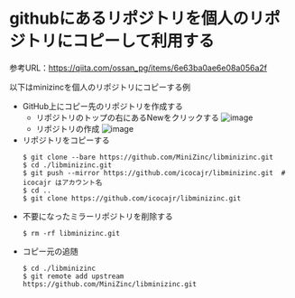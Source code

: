 # githubにあるリポジトリを個人のリポジトリにコピーして利用する
参考URL：https://qiita.com/ossan_pg/items/6e63ba0ae6e08a056a2f

以下はminizincを個人のリポジトリにコピーする例

* GitHub上にコピー先のリポジトリを作成する
  * リポジトリのトップの右にあるNewをクリックする
    ![image](https://user-images.githubusercontent.com/59195410/117522691-b1cd5300-afef-11eb-87ba-6e53ee1d72de.png)
  * リポジトリの作成
    ![image](https://user-images.githubusercontent.com/59195410/117526309-45f2e680-afff-11eb-845b-32d6e82b9593.png)
* リポジトリをコピーする
  ```
  $ git clone --bare https://github.com/MiniZinc/libminizinc.git
  $ cd ./libminizinc.git
  $ git push --mirror https://github.com/icocajr/libminizinc.git  # icocajr はアカウント名
  $ cd ..
  $ git clone https://github.com/icocajr/libminizinc.git
  ```
* 不要になったミラーリポジトリを削除する
  ```
  $ rm -rf libminizinc.git
  ```
* コピー元の追随
  ```
  $ cd ./libminizinc
  $ git remote add upstream https://github.com/MiniZinc/libminizinc.git
  ```

